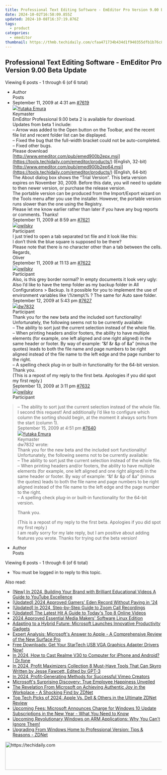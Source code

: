 ```yaml
---
title: Professional Text Editing Software - EmEditor Pro Version 9.00 Beta Update
date: 2024-10-02T16:58:09.855Z
updated: 2024-10-08T16:37:19.876Z
tags:
  - product
categories:
  - emeditor
thumbnail: https://thmb.techidaily.com/cfaa471734b434d1f940355dfb1b76c8db9d162f456d0da8fe799d1c6ecd8924.jpg
---
```


## Professional Text Editing Software - EmEditor Pro Version 9.00 Beta Update

Viewing 6 posts - 1 through 6 (of 6 total)

* Author  
Posts
* September 11, 2009 at 4:31 am [#7619](https://tools.techidaily.com/emeditor/products/)  
[![](https://secure.gravatar.com/avatar/a0a6377144ed3636f985d87303f65ed2?s=80&d=identicon&r=g)Yutaka Emura](https://www.emeditor.com/forums/users/yemura/ "View Yutaka Emura's profile")  
Keymaster  
EmEditor Professional 9.00 beta 2 is available for download.  
 Updates from beta 1 include:  
 – Arrow was added to the Open button on the Toolbar, and the recent file list and recent folder list can be displayed.  
 – Fixed the bug that the full-width bracket could not be auto-completed.  
 – Fixed other bugs.  
 Please download  
[http://www.emeditor.com/pub/emed900b2epx.msi](https://tools.techidaily.com/emeditor/products/) (English, 32-bit)  
[http://www.emeditor.com/pub/emed900b2ep64.msi](https://tools.techidaily.com/emeditor/products/) (English, 64-bit)  
 The About dialog box shows the “Trial Version”. This beta version expires on November 30, 2009\. Before this date, you will need to update to then newer version, or purchase the release version.  
 The portable version can be produced from the Import/Export wizard on the Tools menu after you use the installer. However, the portable version runs slower than the one using the Registry.  
 Please let me know earlier rather than later if you have any bug reports or comments. Thanks!  
September 11, 2009 at 8:59 am [#7621](https://tools.techidaily.com/emeditor/products/)  
[![](https://secure.gravatar.com/avatar/2e1c9efc2430993c71be903dc5b131c3?s=80&d=identicon&r=g)owilsky](https://www.emeditor.com/forums/users/owilsky/ "View owilsky's profile")  
Participant  
I just tried to open a tab separated txt file and it look like this:  
 I don’t think the blue square is supposed to be there?  
 Please note that there is no character other than a tab between the cells.  
 Regards,  
 Oliver  
September 11, 2009 at 11:13 am [#7622](https://tools.techidaily.com/emeditor/products/)  
[![](https://secure.gravatar.com/avatar/2e1c9efc2430993c71be903dc5b131c3?s=80&d=identicon&r=g)owilsky](https://www.emeditor.com/forums/users/owilsky/ "View owilsky's profile")  
Participant  
Also, is this grey border normal? In empty documents it look very ugly:  
 Also I’d like to have the temp folder as my backup folder in All Configurations > Backup. Is it possible for you to implement the use of environment variables like \\%temp\\% ? The same for Auto save folder.  
September 12, 2009 at 5:43 pm [#7627](https://tools.techidaily.com/emeditor/products/)  
[![](https://secure.gravatar.com/avatar/b6788840c87463b5c665b88df80d1908?s=80&d=identicon&r=g)dw7832](https://www.emeditor.com/forums/users/dw7832/ "View dw7832's profile")  
Participant  
Thank you for the new beta and the included sort functionality! Unfortunately, the following seems not to be currently available:  
 – The ability to sort just the current selection instead of the whole file.  
 – When printing headers and/or footers, the ability to have multiple elements (for example, one left aligned and one right aligned) in the same header or footer. By way of example: “&f &r &p of &a” (minus the quotes) leads to both the file name and page numbers to be right aligned instead of the file name to the left edge and the page number to the right.  
 – A spelling check plug-in or built-in functionality for the 64-bit version.  
 Thank you.  
 (This is a repost of my reply to the first beta. Apologies if you did spot my first reply.)  
September 13, 2009 at 3:11 pm [#7632](https://tools.techidaily.com/emeditor/products/)  
[![](https://secure.gravatar.com/avatar/2e1c9efc2430993c71be903dc5b131c3?s=80&d=identicon&r=g)owilsky](https://www.emeditor.com/forums/users/owilsky/ "View owilsky's profile")  
Participant  
> – The ability to sort just the current selection instead of the whole file.  
 I second this request! And additionally I’d like to configure which column the sorting should begin, at the moment it always sorts from the start (column 1).  
September 15, 2009 at 4:51 pm [#7640](https://tools.techidaily.com/emeditor/products/)  
[![](https://secure.gravatar.com/avatar/a0a6377144ed3636f985d87303f65ed2?s=80&d=identicon&r=g)Yutaka Emura](https://www.emeditor.com/forums/users/yemura/ "View Yutaka Emura's profile")  
Keymaster  
> dw7832 wrote:  
> Thank you for the new beta and the included sort functionality! Unfortunately, the following seems not to be currently available:  
> – The ability to sort just the current selection instead of the whole file.  
> – When printing headers and/or footers, the ability to have multiple elements (for example, one left aligned and one right aligned) in the same header or footer. By way of example: “&f &r &p of &a” (minus the quotes) leads to both the file name and page numbers to be right aligned instead of the file name to the left edge and the page number to the right.  
> – A spelling check plug-in or built-in functionality for the 64-bit version.  
>  
> Thank you.  
>  
> (This is a repost of my reply to the first beta. Apologies if you did spot my first reply.)  
 I am really sorry for my late reply, but I am positive about adding features you wrote. Thanks for trying out the beta version!
* Author  
Posts

Viewing 6 posts - 1 through 6 (of 6 total)

* You must be logged in to reply to this topic.

<ins class="adsbygoogle"
     style="display:block"
     data-ad-format="autorelaxed"
     data-ad-client="ca-pub-7571918770474297"
     data-ad-slot="1223367746"></ins>

<ins class="adsbygoogle"
     style="display:block"
     data-ad-client="ca-pub-7571918770474297"
     data-ad-slot="8358498916"
     data-ad-format="auto"
     data-full-width-responsive="true"></ins>

<span class="atpl-alsoreadstyle">Also read:</span>
<div><ul>
<li><a href="https://facebook-video-share.techidaily.com/new-in-2024-building-your-brand-with-brilliant-educational-videos-a-guide-to-youtube-excellence/"><u>[New] In 2024, Building Your Brand with Brilliant Educational Videos A Guide to YouTube Excellence</u></a></li>
<li><a href="https://screen-activity-recording.techidaily.com/updated-2024-approved-gamers-eden-record-without-paying-in-24/"><u>[Updated] 2024 Approved Gamers' Eden Record Without Paying in '24</u></a></li>
<li><a href="https://screen-video-capture.techidaily.com/updated-in-2024-step-by-step-guide-to-zoom-call-recordings/"><u>[Updated] In 2024, Step-by-Step Guide to Zoom Call Recordings</u></a></li>
<li><a href="https://facebook-clips.techidaily.com/updated-the-latest-hit-a-guide-to-todays-top-8-online-videos/"><u>[Updated] The Latest Hit A Guide to Today's Top 8 Online Videos</u></a></li>
<li><a href="https://youtube-sure.techidaily.com/approved-essential-media-makers-software-linux-edition/"><u>2024 Approved Essential Media Makers' Software Linux Edition</u></a></li>
<li><a href="https://win-info.techidaily.com/adapting-to-a-hybrid-future-microsoft-launches-innovative-productivity-gadgets/"><u>Adapting to a Hybrid Future: Microsoft Launches Innovative Productivity Gadgets</u></a></li>
<li><a href="https://win-info.techidaily.com/expert-analysis-microsofts-answer-to-apple-a-comprehensive-review-of-the-new-surface-pro/"><u>Expert Analysis: Microsoft's Answer to Apple - A Comprehensive Review of the New Surface Pro</u></a></li>
<li><a href="https://driver-download.techidaily.com/1722974828732-free-downloads-get-your-startech-usb-vga-graphics-adapter-drivers-now/"><u>Free Downloads: Get Your StarTech USB VGA Graphics Adapter Drivers Now!</u></a></li>
<li><a href="https://screen-mirror.techidaily.com/in-2024-how-to-cast-realme-v30-to-computer-for-iphone-and-android-drfone-by-drfone-android/"><u>In 2024, How to Cast Realme V30 to Computer for iPhone and Android? | Dr.fone</u></a></li>
<li><a href="https://facebook-clips.techidaily.com/in-2024-profit-maximizers-collection-8-must-have-tools-that-can-skyro-written-by-jesse-fawcett-edited-by-gpt-3/"><u>In 2024, Profit Maximizers Collection 8 Must-Have Tools That Can Skyro Written by Jesse Fawcett, Edited by GPT-3</u></a></li>
<li><a href="https://vimeo-videos.techidaily.com/in-2024-profit-generating-methods-for-successful-vimeo-creators/"><u>In 2024, Profit-Generating Methods for Successful Vimeo Creators</u></a></li>
<li><a href="https://win-info.techidaily.com/microsofts-surprising-discovery-true-employee-happiness-unveiled/"><u>Microsoft's Surprising Discovery: True Employee Happiness Unveiled</u></a></li>
<li><a href="https://win-info.techidaily.com/the-revelation-from-microsoft-on-achieving-authentic-joy-in-the-workplace-a-shocking-find-by-zdnet/"><u>The Revelation From Microsoft on Achieving Authentic Joy in the Workplace - A Shocking Find by ZDNet</u></a></li>
<li><a href="https://win-info.techidaily.com/top-tech-picks-of-2024-apple-vs-dell-and-others-in-the-ultimate-zdnet-review/"><u>Top Tech Picks of 2024: Apple Vs. Dell & Others in the Ultimate ZDNet Review</u></a></li>
<li><a href="https://win-info.techidaily.com/upcoming-fees-microsoft-announces-charge-for-windows-10-update-subscriptions-in-the-new-year-what-you-need-to-know/"><u>Upcoming Fees: Microsoft Announces Charge for Windows 10 Update Subscriptions in the New Year - What You Need to Know</u></a></li>
<li><a href="https://win-info.techidaily.com/upcoming-revolutionary-windows-on-arm-applications-why-you-cant-ignore-them/"><u>Upcoming Revolutionary Windows on ARM Applications: Why You Can't Ignore Them!</u></a></li>
<li><a href="https://win-info.techidaily.com/upgrading-from-windows-home-to-professional-version-tips-and-reasons-zdnet/"><u>Upgrading From Windows Home to Professional Version: Tips & Reasons - ZDNet</u></a></li>
</ul></div>

<!-- affiliate ads begin -->
<a href="https://aligracehair.sjv.io/c/5597632/1948954/19272" target="_top" id="1948954">
  <img src="//a.impactradius-go.com/display-ad/19272-1948954" border="0" alt="https://techidaily.com" width="728" height="90"/>
</a>
<img height="0" width="0" src="https://aligracehair.sjv.io/i/5597632/1948954/19272" style="position:absolute;visibility:hidden;" border="0" />
<!-- affiliate ads end -->

